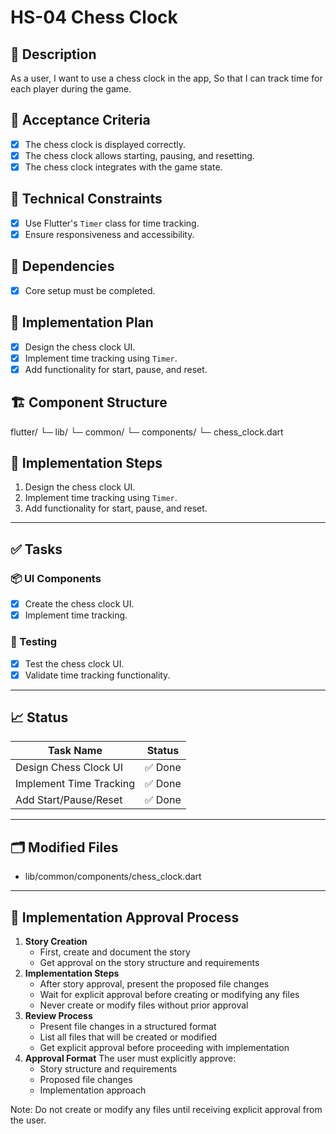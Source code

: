 # HS-04 Chess Clock

## 📝 Description

As a user,
I want to use a chess clock in the app,
So that I can track time for each player during the game.

## 🎯 Acceptance Criteria

- [x] The chess clock is displayed correctly.
- [x] The chess clock allows starting, pausing, and resetting.
- [x] The chess clock integrates with the game state.

## 🧩 Technical Constraints

- [x] Use Flutter's `Timer` class for time tracking.
- [x] Ensure responsiveness and accessibility.

## 🔧 Dependencies

- [x] Core setup must be completed.

## 🔨 Implementation Plan

- [x] Design the chess clock UI.
- [x] Implement time tracking using `Timer`.
- [x] Add functionality for start, pause, and reset.

## 🏗 Component Structure

flutter/
└─ lib/
   └─ common/
       └─ components/
           └─ chess_clock.dart

## 📝 Implementation Steps

1. Design the chess clock UI.
2. Implement time tracking using `Timer`.
3. Add functionality for start, pause, and reset.

---

## ✅ Tasks

### 📦 UI Components

- [x] Create the chess clock UI.
- [x] Implement time tracking.

### 🧪 Testing

- [x] Test the chess clock UI.
- [x] Validate time tracking functionality.

---

## 📈 Status

| Task Name                 | Status         |
| ------------------------- | -------------- |
| Design Chess Clock UI     | ✅ Done        |
| Implement Time Tracking   | ✅ Done        |
| Add Start/Pause/Reset     | ✅ Done        |

---

## 🗂 Modified Files

- lib/common/components/chess_clock.dart

---

## 🚨 Implementation Approval Process

1. **Story Creation**
   - First, create and document the story
   - Get approval on the story structure and requirements
2. **Implementation Steps**
   - After story approval, present the proposed file changes
   - Wait for explicit approval before creating or modifying any files
   - Never create or modify files without prior approval
3. **Review Process**
   - Present file changes in a structured format
   - List all files that will be created or modified
   - Get explicit approval before proceeding with implementation
4. **Approval Format**
   The user must explicitly approve:
   - Story structure and requirements
   - Proposed file changes
   - Implementation approach

Note: Do not create or modify any files until receiving explicit approval from the user.
